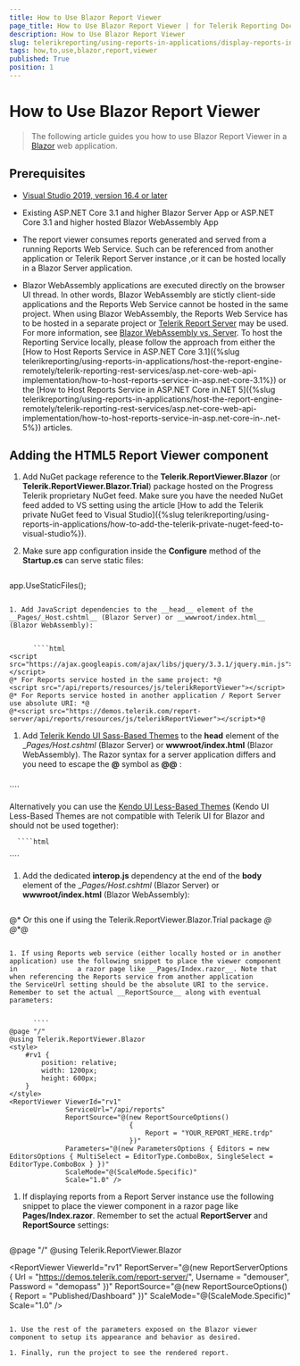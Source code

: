 ```yaml
---
title: How to Use Blazor Report Viewer
page_title: How to Use Blazor Report Viewer | for Telerik Reporting Documentation
description: How to Use Blazor Report Viewer
slug: telerikreporting/using-reports-in-applications/display-reports-in-applications/web-application/blazor-report-viewer/how-to-use-blazor-report-viewer
tags: how,to,use,blazor,report,viewer
published: True
position: 1
---
```


# How to Use Blazor Report Viewer



> The following article guides you how to use Blazor Report Viewer in a            [Blazor](https://dotnet.microsoft.com/apps/aspnet/web-apps/blazor)            web application.         

## Prerequisites

*  [Visual Studio 2019, version 16.4 or later](https://www.visualstudio.com/vs/) 

* Existing ASP.NET Core 3.1 and higher Blazor Server App or ASP.NET Core 3.1 and higher hosted Blazor WebAssembly App             

* The report viewer consumes reports generated and served from a running Reports Web Service.               Such can be referenced from another application or Telerik Report Server instance               ,or it can be hosted locally in a Blazor Server application.              

* Blazor WebAssembly applications are executed directly on the browser UI thread.               In other words, Blazor WebAssembly are stictly client-side applications and the Reports Web Service cannot be hosted in the same project.               When using Blazor WebAssembly, the Reports Web Service has to be hosted in a separate project or                 [Telerik Report Server](https://www.telerik.com/report-server)  may be used.               For more information, see                [Blazor WebAssembly vs. Server](https://www.telerik.com/faqs/blazor-ui/what-is-the-difference-between-blazor-webassembly-vs-server).               To host the Reporting Service locally, please follow the approach from either the [How to Host Reports Service in ASP.NET Core 3.1]({%slug telerikreporting/using-reports-in-applications/host-the-report-engine-remotely/telerik-reporting-rest-services/asp.net-core-web-api-implementation/how-to-host-reports-service-in-asp.net-core-3.1%}) or the [How to Host Reports Service in ASP.NET Core in.NET 5]({%slug telerikreporting/using-reports-in-applications/host-the-report-engine-remotely/telerik-reporting-rest-services/asp.net-core-web-api-implementation/how-to-host-reports-service-in-asp.net-core-in-.net-5%}) articles.             

## Adding the HTML5 Report Viewer component

1. Add NuGet package reference to the __Telerik.ReportViewer.Blazor__ (or __Telerik.ReportViewer.Blazor.Trial__)               package hosted on the Progress Telerik proprietary NuGet feed.               Make sure you have the needed NuGet feed added to VS setting using the article [How to add the Telerik private NuGet feed to Visual Studio]({%slug telerikreporting/using-reports-in-applications/how-to-add-the-telerik-private-nuget-feed-to-visual-studio%}).             

1. Make sure app configuration inside the __Configure__ method of the __Startup.cs__             can serve static files:             

    
      ````c#
app.UseStaticFiles();
````

1. Add JavaScript dependencies to the __head__ element of the               __Pages/_Host.cshtml__ (Blazor Server) or __wwwroot/index.html__ (Blazor WebAssembly):             

    
      ````html
<script src="https://ajax.googleapis.com/ajax/libs/jquery/3.3.1/jquery.min.js"></script>
@* For Reports service hosted in the same project: *@
<script src="/api/reports/resources/js/telerikReportViewer"></script>
@* For Reports service hosted in another application / Report Server use absolute URI: *@
@*<script src="https://demos.telerik.com/report-server/api/reports/resources/js/telerikReportViewer"></script>*@
````

1. Add                [Telerik Kendo UI Sass-Based Themes](https://docs.telerik.com/kendo-ui/styles-and-layout/sass-themes)                to the __head__ element of the               __Pages/_Host.cshtml__ (Blazor Server) or __wwwroot/index.html__ (Blazor WebAssembly).               The Razor syntax for a server application differs and you need to escape the __@__ symbol as __@@__ :             

    
      ````html
<link rel="stylesheet" href="https://unpkg.com/@progress/kendo-theme-default@latest/dist/all.css" />
````

Alternatively you can use the                [Kendo UI Less-Based Themes](https://docs.telerik.com/kendo-ui/styles-and-layout/appearance-styling)                (Kendo UI Less-Based Themes are not compatible with Telerik UI for Blazor and should not be used together):             

    
      ````html
<link href="https://kendo.cdn.telerik.com/ {{site.kendosubsetversion}} /styles/kendo.common.min.css" rel="stylesheet" />
<link href="https://kendo.cdn.telerik.com/ {{site.kendosubsetversion}} /styles/kendo.blueopal.min.css" rel="stylesheet" />
````

1. Add the dedicated __interop.js__ dependency at the end of the __body__ element of the               __Pages/_Host.cshtml__ (Blazor Server) or __wwwroot/index.html__ (Blazor WebAssembly):             

    
      ````
<script src="_content/Telerik.ReportViewer.Blazor/interop.js" defer></script>
@* Or this one if using the Telerik.ReportViewer.Blazor.Trial package *@
@*<script src="_content/Telerik.ReportViewer.Blazor.Trial/interop.js" defer></script>*@
````

1. If using Reports web service (either locally hosted or in another application) use the following snippet to place the viewer component in               a razor page like __Pages/Index.razor__. Note that when referencing the Reports service from another application               the ServiceUrl setting should be the absolute URI to the service. Remember to set the actual __ReportSource__ along with eventual parameters:             

    
      ````
@page "/"
@using Telerik.ReportViewer.Blazor
<style>
    #rv1 {
        position: relative;
        width: 1200px;
        height: 600px;
    }
</style>
<ReportViewer ViewerId="rv1"
              ServiceUrl="/api/reports"
              ReportSource="@(new ReportSourceOptions()
                              {
                                  Report = "YOUR_REPORT_HERE.trdp"
                              })"
              Parameters="@(new ParametersOptions { Editors = new EditorsOptions { MultiSelect = EditorType.ComboBox, SingleSelect = EditorType.ComboBox } })"
              ScaleMode="@(ScaleMode.Specific)"
              Scale="1.0" />
````

1. If displaying reports from a Report Server instance use the following snippet to place the viewer component in               a razor page like __Pages/Index.razor__. Remember to set the actual __ReportServer__             and __ReportSource__ settings:             

    
      ````
@page "/"
@using Telerik.ReportViewer.Blazor
<style>
    #rv1 {
        position: relative;
        width: 1200px;
        height: 600px;
    }
</style>
<ReportViewer ViewerId="rv1"
              ReportServer="@(new ReportServerOptions {  Url = "https://demos.telerik.com/report-server/", Username = "demouser", Password = "demopass" })"
              ReportSource="@(new ReportSourceOptions()
                              {
                                  Report = "Published/Dashboard"
                              })"
              ScaleMode="@(ScaleMode.Specific)"
              Scale="1.0" />
````

1. Use the rest of the parameters exposed on the Blazor viewer component to setup its appearance and behavior as desired.             

1. Finally, run the project to see the rendered report.

